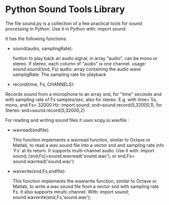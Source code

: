 
# Python Sound Tools Library

The file sound.py is a collection of a few practical tools for sound processing in Python.
Use it in Python with: import sound

It has the following functions:

* sound(audio, samplingRate):

    funtion to play back an audio signal, in array "audio", can be mono or stereo. 
    If stereo, each column of "audio" is one channel.
    usage: sound.sound(snd,  Fs)
    audio: array containing the audio wave
    sampligRate: The sampling rate for playback
    
* record(time, Fs, CHANNELS):

Records sound from a microphone to an array snd, for "time" seconds and with sampling rate of Fs samples/sec, also for stereo. E.g. with time= 5s, mono, and Fs= 32000 Hz: import sound; snd=sound.record(5,32000,1),
   for Stereo: snd=sound.record(5,32000,2)
    
For reading and writing sound files it uses scipy.io.wavfile :

* wavread(sndfile):

   This function implements a wavread function, similar to Octave or Matlab, to read a wav sound file into a vector snd and sampling rate info 'Fs' at its return. It supports multi-channel audio. Use it with: import sound; [snd,Fs]=sound.wavread('sound.wav'); or snd,Fs= sound.wavread('sound.wav')
   
* wavwrite(snd,Fs,sndfile):

   This function implements the wawwrite function, similar to Octave or Matlab, to write a wav sound file from a vector snd with sampling rate Fs. It also supports mnulti-channel. With: 
   import sound; 
   sound.wavwrite(snd,Fs,'sound.wav');

   



